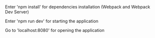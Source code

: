 Enter 'npm install' for dependencies installation (Webpack and Webpack Dev Server)

Enter 'npm run dev' for starting the application

Go to 'localhost:8080' for opening the application
